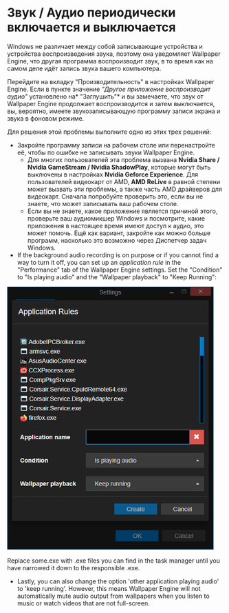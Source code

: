 # Звук / Аудио периодически включается и выключается

Windows не различает между собой записывающие устройства и устройства воспроизведения звука, поэтому она уведомляет Wallpaper Engine, что другая программа воспроизводит звук, в то время как на самом деле идёт запись звука вашего компьютера.

Перейдите на вкладку "Производительность" в настройках Wallpaper Engine. Если в пункте значение *"Другое приложение воспроизводит аудио"* установлено на* "Заглушить"* и вы замечаете, что звук от Wallpaper Engine продолжает воспроизводится и затем выключается, вы, вероятно, имеете звукозаписывающую программу записи экрана и звука в фоновом режиме.

Для решения этой проблемы выполните одно из этих трех решений:

* Закройте программу записи на рабочем столе или перенастройте её, чтобы по ошибке не записывать звуки Wallpaper Engine.
    * Для многих пользователей эта проблема вызвана **Nvidia Share / Nvidia GameStream / Nvidia ShadowPlay**, которые могут быть выключены в настройках **Nvidia Geforce Experience**. Для пользователей видеокарт от AMD, **AMD ReLive** в равной степени может вызвать эти проблемы, а также часть AMD драйверов для видеокарт. Сначала попробуйте проверить это, если вы не знаете, что может записывать ваш рабочем столе.
    * Если вы не знаете, какое приложение является причиной этого, проверьте ваш аудиомикшер Windows и посмотрите, какие приложения в настоящее время имеют доступ к аудио, это может помочь. Ещё как вариант, закройте как можно больше программ, насколько это возможно через Диспетчер задач Windows.
* If the background audio recording is on purpose or if you cannot find a way to turn it off, you can set up an *application rule* in the "Performance" tab of the Wallpaper Engine settings. Set the "Condition" to "Is playing audio" and the "Wallpaper playback" to "Keep Running":

![Application Rules can be found in the "Performance" tab of the Wallpaper Engine settings](./applicationrule.png)

Replace some.exe with .exe files you can find in the task manager until you have narrowed it down to the responsible .exe.

* Lastly, you can also change the option 'other application playing audio' to 'keep running'. However, this means Wallpaper Engine will not automatically mute audio output from wallpapers when you listen to music or watch videos that are not full-screen.
